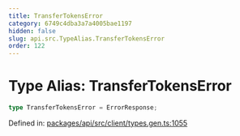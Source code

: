 ```yaml
---
title: TransferTokensError
category: 6749c4dba3a7a4005bae1197
hidden: false
slug: api.src.TypeAlias.TransferTokensError
order: 122
---
```


# Type Alias: TransferTokensError

```ts
type TransferTokensError = ErrorResponse;
```

Defined in: [packages/api/src/client/types.gen.ts:1055](https://github.com/zkcloudworker/minatokens-lib/blob/main/packages/api/src/client/types.gen.ts#L1055)
